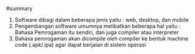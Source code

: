 #summary

1. Software dibagi dalam beberapa jenis yaitu : web, desktop, dan mobile
2. Pengembangan software umumnya melibatkan beberapa hal yaitu : Bahasa Pemrogaman itu sendiri, dan juga compiler atau interpreter
3. Bahasa pemrogaman akan dicompile oleh compiler ke bentuk machine code (.apk/.ipa) agar dapat berjalan di sistem operasi